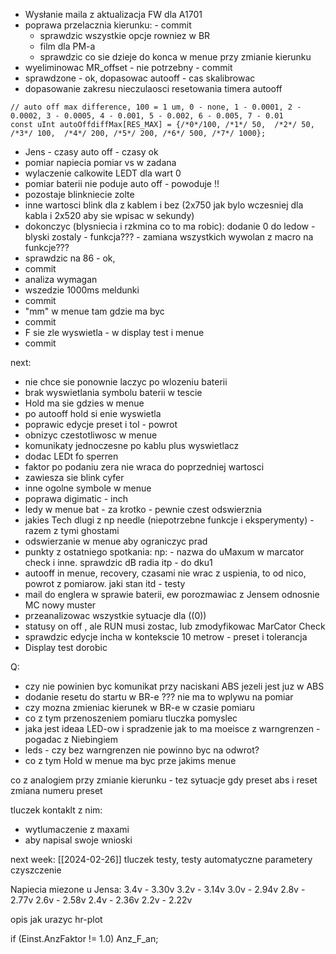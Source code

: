 - Wysłanie maila z aktualizacja FW dla A1701
- poprawa przelacznia kierunku: - commit
	- sprawdzic wszystkie opcje rowniez w BR
	- film dla PM-a
	-  sprawdzic co sie dzieje do konca w menue przy zmianie kierunku
- wyeliminowac  MR_offset - nie potrzebny - commit
- sprawdzone - ok, dopasowac autooff - cas skalibrowac
- dopasowanie zakresu nieczulaosci resetowania timera autooff
```
// auto off max difference, 100 = 1 um, 0 - none, 1 - 0.0001, 2 - 0.0002, 3 - 0.0005, 4 - 0.001, 5 - 0.002, 6 - 0.005, 7 - 0.01
const uInt autoOffdiffMax[RES_MAX] = {/*0*/100, /*1*/ 50,  /*2*/ 50,  /*3*/ 100,  /*4*/ 200, /*5*/ 200, /*6*/ 500, /*7*/ 1000};
```
- Jens - czasy auto off - czasy ok
- pomiar napiecia pomiar vs w zadana
- wylaczenie calkowite LEDT dla wart 0
- pomiar baterii nie poduje auto off - powoduje !!
- pozostaje blinkniecie zolte
- inne wartosci blink dla z kablem i bez (2x750 jak bylo wczesniej dla kabla i 2x520 aby sie wpisac w sekundy)
- dokonczyc (blysniecia i rzkmina co to ma robic): dodanie 0 do ledow - blyski zostaly - funkcja??? - zamiana wszystkich wywolan z macro na funkcje???
- sprawdzic na 86 - ok, 
- commit
- analiza wymagan
- wszedzie 1000ms meldunki
- commit
- "mm" w menue tam gdzie ma byc
- commit
-  F sie zle wyswietla - w display test i menue
- commit

next:
- nie chce sie ponownie laczyc po wlozeniu baterii
- brak wyswietlania symbolu baterii w tescie
- Hold ma sie gdzies w menue
- po autooff  hold si enie wyswietla
- poprawic edycje preset i tol - powrot
- obnizyc czestotliwosc w menue
- komunikaty jednoczesne po kablu plus wyswietlacz
- dodac LEDt fo sperren
- faktor po podaniu zera nie wraca do poprzedniej wartosci
- zawiesza sie blink cyfer
- inne ogolne symbole w menue
- poprawa digimatic - inch
- ledy w menue bat - za krotko - pewnie czest odswierznia
- jakies Tech dlugi z np needle (niepotrzebne funkcje i eksperymenty) - razem z tymi ghostami
- odswierzanie w menue aby ograniczyc prad
- punkty z ostatniego spotkania: np: - nazwa do uMaxum w marcator check i inne. sprawdzic dB radia itp - do dku1
- autooff in menue, recovery, czasami nie wrac z uspienia, to od nico, powrot z pomiarow. jaki stan itd - testy
- mail do englera w sprawie baterii, ew porozmawiac z Jensem odnosnie MC nowy muster
- przeanalizowac wszystkie sytuacje dla ((0))
- statusy on off , ale RUN musi zostac, lub zmodyfikowac MarCator Check
- sprawdzic edycje incha w kontekscie 10 metrow - preset i tolerancja
- Display test dorobic 


Q:
- czy nie powinien byc komunikat przy naciskani ABS jezeli jest juz w ABS
- dodanie resetu do startu w BR-e ??? nie ma to wplywu na pomiar
- czy mozna zmieniac kierunek w BR-e w czasie pomiaru
- co z tym przenoszeniem pomiaru tluczka pomyslec
- jaka jest ideaa LED-ow i spradzenie jak to ma moeisce z warngrenzen - pogadac z Niebingiem 
- leds - czy bez warngrenzen nie powinno byc na odwrot?
- co z tym Hold w menue ma byc prze jakims menue

co z analogiem przy zmianie kierunku - tez sytuacje gdy preset abs i reset
zmiana numeru preset

tluczek kontaklt z nim:
- wytlumaczenie z maxami
- aby napisal swoje wnioski



next week: [[2024-02-26]]
tluczek
testy, testy automatyczne
parametery 
czyszczenie

Napiecia miezone u Jensa:
3.4v - 3.30v
3.2v - 3.14v
3.0v - 2.94v
2.8v - 2.77v
2.6v - 2.58v
2.4v - 2.36v
2.2v - 2.22v


opis jak urazyc hr-plot


if (Einst.AnzFaktor != 1.0) Anz_F_an;